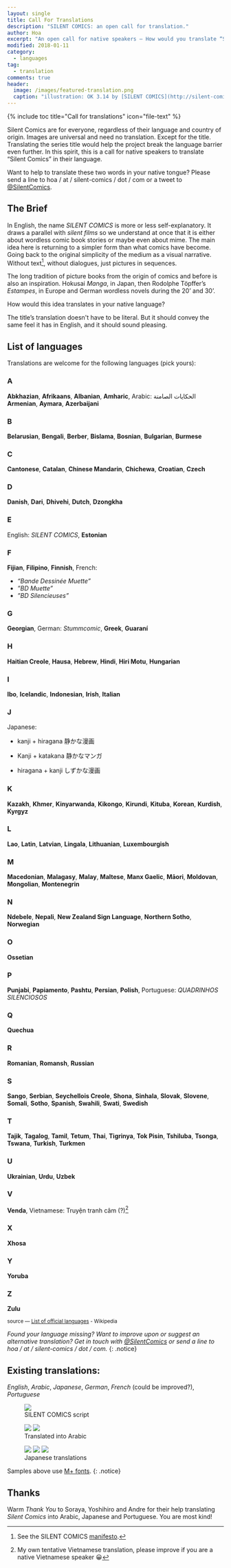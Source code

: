 ```yaml
---
layout: single
title: Call For Translations
description: "SILENT COMICS: an open call for translation."
author: Hoa
excerpt: "An open call for native speakers — How would you translate “SILENT COMICS” in your language?"
modified: 2018-01-11
category:
  - languages
tag:
  - translation
comments: true
header:
  image: /images/featured-translation.png
  caption: "illustration: OK 3.14 by [SILENT COMICS](http://silent-comics.com)"
---
```


{% include toc title="Call for translations" icon="file-text" %}

Silent Comics are for everyone, regardless of their language and country of origin. Images are universal and need no translation. Except for the title. Translating the series title would help the project break the language barrier even further. In this spirit, this is a call for native speakers to translate “Silent Comics” in their language.

Want to help to translate these two words in your native tongue? Please send a line to hoa / at / silent-comics / dot / com or a tweet to [@SilentComics](https://twitter.com/SilentComics).

## The Brief

In English, the name *SILENT COMICS* is more or less self-explanatory. It draws a parallel with *silent films* so we understand at once that it is either about wordless comic book stories or maybe even about mime. The main idea here is returning to a simpler form than what comics have become. Going back to the original simplicity of the medium as a visual narrative. Without text[^1], without dialogues, just pictures in sequences.

The long tradition of picture books from the origin of comics and before is also an inspiration. Hokusai *Manga*, in Japan, then Rodolphe Töpffer’s *Estampes*, in Europe and German wordless novels during the 20’ and 30’.

How would this idea translates in your native language?

The title’s translation doesn't have to be literal. But it should convey the same feel it has in English, and it should sound pleasing.

[^1]: See the SILENT COMICS [manifesto](/manifesto).

## List of languages

Translations are welcome for the following languages (pick yours):

### A

**Abkhazian**, **Afrikaans**, **Albanian**, **Amharic**, Arabic: الحكايات الصامتة
 **Armenian**, **Aymara**, **Azerbaijani**

### B

**Belarusian**, **Bengali**, **Berber**, **Bislama**, **Bosnian**, **Bulgarian**, **Burmese**

### C
**Cantonese**, **Catalan**, **Chinese Mandarin**, **Chichewa**, **Croatian**, **Czech**

### D

**Danish**, **Dari**, **Dhivehi**, **Dutch**, **Dzongkha**

### E
English: *SILENT COMICS*, **Estonian**

### F

**Fijian**, **Filipino**, **Finnish**, French:

- *“Bande Dessinée Muette”*  
- *”BD Muette”*
- *”BD Silencieuses”*

### G
**Georgian**, German: *Stummcomic*, **Greek**, **Guaraní**

### H
**Haitian Creole**, **Hausa**, **Hebrew**, **Hindi**, **Hiri Motu**, **Hungarian**

### I

**Ibo**, **Icelandic**, **Indonesian**, **Irish**, **Italian**

### J

Japanese:

- kanji + hiragana 静かな漫画

- Kanji + katakana 静かなマンガ

- hiragana + kanji しずかな漫画

### K

**Kazakh**, **Khmer**, **Kinyarwanda**, **Kikongo**, **Kirundi**, **Kituba**, **Korean**, **Kurdish**, **Kyrgyz**

### L

**Lao**, **Latin**, **Latvian**, **Lingala**, **Lithuanian**, **Luxembourgish**

### M
**Macedonian**, **Malagasy**, **Malay**, **Maltese**, **Manx Gaelic**, **Māori**, **Moldovan**, **Mongolian**, **Montenegrin**

### N

**Ndebele**, **Nepali**, **New Zealand Sign Language**, **Northern Sotho**, **Norwegian**

### O

**Ossetian**

### P

**Punjabi**, **Papiamento**, **Pashtu**, **Persian**, **Polish**, Portuguese: *QUADRINHOS SILENCIOSOS*

### Q

**Quechua**

### R
**Romanian**, **Romansh**, **Russian**

### S

**Sango**, **Serbian**, **Seychellois Creole**, **Shona**, **Sinhala**, **Slovak**, **Slovene**, **Somali**, **Sotho**, **Spanish**, **Swahili**, **Swati**, **Swedish**

### T

**Tajik**, **Tagalog**, **Tamil**, **Tetum**, **Thai**, **Tigrinya**, **Tok Pisin**, **Tshiluba**, **Tsonga**, **Tswana**, **Turkish**, **Turkmen**

### U

**Ukrainian**, **Urdu**, **Uzbek**

### V

**Venda**, Vietnamese: Truyện tranh câm (?)[^2]

[^2]: My own tentative Vietnamese translation, please improve if you are a native Vietnamese speaker 😀

### X

**Xhosa**

### Y

**Yoruba**

### Z

**Zulu**

<small>source — [List of official languages](http://en.wikipedia.org/wiki/List_of_official_languages) - Wikipedia</small>

*Found your language missing? Want to improve upon or suggest an alternative translation? Get in touch with [@SilentComics](https://twitter.com/SilentComics) or send a line to hoa / at / silent-comics / dot / com.*
{: .notice}


## Existing translations:

*English*, *Arabic*, *Japanese*, *German*, *French* (could be improved?), *Portuguese*

<figure>
	<a href="/images/Silent-Comics_English.png"><img src="/images/Silent-Comics_English.png"></a>
	<figcaption>SILENT COMICS script</figcaption>
</figure>

<figure class="half">
	<a href="/images/Silent-Comics_Arabic_01.png"><img src="/images/Silent-Comics_Arabic_01.png"></a>
	<a href="/images/Silent-Comics_Arabic_02.png"><img src="/images/Silent-Comics_Arabic_02.png"></a>
	<figcaption>Translated into Arabic</figcaption>
</figure>

<figure class="third">
	<a href="/images/Silent-Comics_Jp.png"><img src="/images/Silent-Comics_Jp.png"></a>
	<a href="/images/Silent-Comics_Jp_grey.png"><img src="/images/Silent-Comics_Jp_grey.png"></a>
  <a href="/images/Silent-Comics_Jp_pink.png"><img src="/images/Silent-Comics_Jp_pink.png"></a>
	<figcaption>Japanese translations</figcaption>
</figure>


Samples above use [M+ fonts](http://mplus-fonts.sourceforge.jp).
{: .notice}

## Thanks
Warm *Thank You* to Soraya, Yoshihiro and Andre for their help translating *Silent Comics* into Arabic, Japanese and Portuguese. You are most kind!
